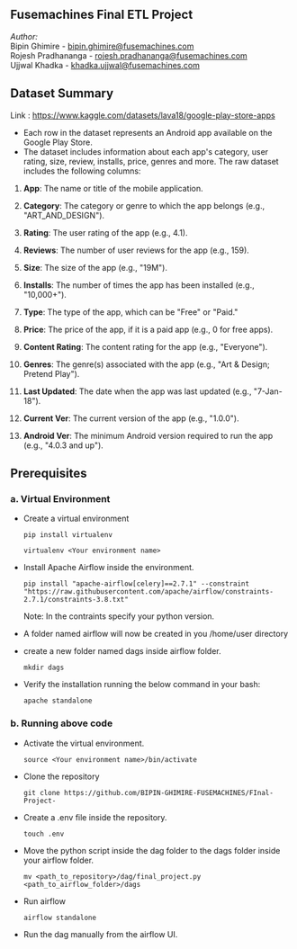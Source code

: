 ## Fusemachines Final ETL Project
 

*Author:*   
Bipin Ghimire - bipin.ghimire@fusemachines.com  
Rojesh Pradhananga - rojesh.pradhananga@fusemachines.com  
Ujjwal Khadka - khadka.ujjwal@fusemachines.com  


## Dataset Summary 
Link : https://www.kaggle.com/datasets/lava18/google-play-store-apps 
- Each row in the dataset represents an Android app available on the Google Play Store.
- The dataset includes information about each app's category, user rating, size, review, installs, price, genres and more.
The raw dataset includes the following columns:  

1. **App**: The name or title of the mobile application.  

2. **Category**: The category or genre to which the app belongs (e.g., "ART_AND_DESIGN").
3. **Rating**: The user rating of the app (e.g., 4.1).
4. **Reviews**: The number of user reviews for the app (e.g., 159).
5. **Size**: The size of the app (e.g., "19M").
6. **Installs**: The number of times the app has been installed (e.g., "10,000+").
7. **Type**: The type of the app, which can be "Free" or "Paid."
8. **Price**: The price of the app, if it is a paid app (e.g., 0 for free apps).
9. **Content Rating**: The content rating for the app (e.g., "Everyone").
10. **Genres**: The genre(s) associated with the app (e.g., "Art & Design; Pretend Play").
11. **Last Updated**: The date when the app was last updated (e.g., "7-Jan-18").
12. **Current Ver**: The current version of the app (e.g., "1.0.0").
13. **Android Ver**: The minimum Android version required to run the app (e.g., "4.0.3 and up").



## Prerequisites

### a. Virtual Environment
- Create a virtual environment

      pip install virtualenv

      virtualenv <Your environment name>
- Install Apache Airflow inside the environment.

      pip install "apache-airflow[celery]==2.7.1" --constraint "https://raw.githubusercontent.com/apache/airflow/constraints-2.7.1/constraints-3.8.txt"  

   Note: In the contraints specify your python version.
 
- A folder named airflow will now be created in you /home/user directory

- create a new folder named dags inside airflow folder.

      mkdir dags

- Verify the installation running the below command in  your bash:  

      apache standalone

### b. Running above code  

- Activate the virtual environment.  

      source <Your environment name>/bin/activate

- Clone the repository

      git clone https://github.com/BIPIN-GHIMIRE-FUSEMACHINES/FInal-Project-  

- Create a .env file inside the repository.

      touch .env

- Move the python script inside the dag folder to the dags folder inside your airflow folder.

      mv <path_to_repository>/dag/final_project.py <path_to_airflow_folder>/dags  

- Run airflow 

      airflow standalone

- Run the dag manually from the airflow UI.